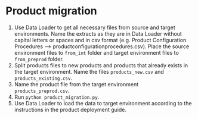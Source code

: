 # Product migration

1. Use Data Loader to get all necessary files from source and target environments. Name the extracts as they are in Data Loader without capital letters or spaces and in csv format (e.g. Product Configuration Procedures --> productconfigurationprocedures.csv). Place the source environment files to `from_int` folder and target environment files to `from_preprod` folder.
2. Split products files to new products and products that already exists in the target environment. Name the files `products_new.csv` and `products_existing.csv`.
3. Name the product file from the target environment `products_preprod.csv`.
4. Run `python product_migration.py`.
5. Use Data Loader to load the data to target environment according to the instructions in the product deployment guide.